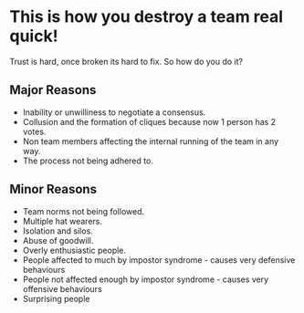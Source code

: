 # This is how you destroy a team real quick!

Trust is hard, once broken its hard to fix.  So how do you do it?

## Major Reasons
* Inability or unwilliness to negotiate a consensus.
* Collusion and the formation of cliques because now 1 person has 2 votes.
* Non team members affecting the internal running of the team in any way.
* The process not being adhered to.

## Minor Reasons
* Team norms not being followed.
* Multiple hat wearers.
* Isolation and silos.
* Abuse of goodwill.
* Overly enthusiastic people.
* People affected to much by impostor syndrome - causes very defensive behaviours
* People not affected enough by impostor syndrome - causes very offensive behaviours
* Surprising people 
